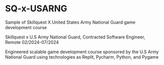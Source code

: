 # SQ-x-USARNG
Sample of Skillquest X United States Army National Guard game development course

Skillquest x U.S Army National Guard, Contracted Software Engineer, Remote 02/2024-07/2024

Engineered scalable game development course sponsored by the U.S Army National Guard using technologies as
Replit, Pycharm, Python, and Pygame

